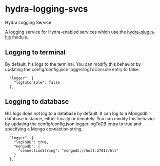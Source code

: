 # hydra-logging-svcs
Hydra Logging Service

A logging service for Hydra-enabled services which use the [hydra-plugin-hls](https://github.com/cjus/hydra-plugin-hls) module.

## Logging to terminal

By default, hls logs to the terminal.  You can modify this behavior by updating the config/config.json logger.logToConsole entry to false.

```
  "logger": {
    "logToConsole": false
  },
```

## Logging to database

Hls logs does not log to a database by default.  It can log to a Mongodb database instance, either locally or remotely. You can modify this behavior by updating the config/config.json logger.logToDB entry to true and specifying a Mongo connection string.

```
  "logger": {
    "logToDB": true,
    "mongodb": {
      "connectionString": "mongodb://host:27017/hls"
    }
  },
```

